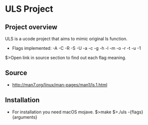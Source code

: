 # ULS Project

## Project overview
ULS is a ucode project that aims to mimic original ls function.  

* Flags implemented:
 -A -C -R -S -U -a -c -g -h -l -m -o -r -t -u -1

$>Open link in source section to find out each flag meaning.
## Source
 * http://man7.org/linux/man-pages/man1/ls.1.html
 
## Installation
* For installation you need macOS mojave.
$>make
$>./uls -{flags} {arguments}
